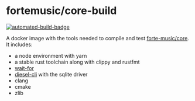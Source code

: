 fortemusic/core-build
=====================

[![automated-build-badge]][docker-hub]

A docker image with the tools needed to compile and test [forte-music/core]. It
includes:

* a node environment with yarn
* a stable rust toolchain along with clippy and rustfmt
* [wait-for]
* [diesel-cli] with the sqlite driver
* clang
* cmake
* zlib

[forte-music/core]: https://github.com/forte-music/core
[wait-for]: https://github.com/eficode/wait-for

[automated-build-badge]: https://img.shields.io/docker/automated/fortemusic/core-build.svg
[docker-hub]: https://hub.docker.com/r/fortemusic/core-build/
[diesel-cli]: https://github.com/diesel-rs/diesel/tree/master/diesel_cli
